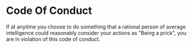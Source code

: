 # Code Of Conduct
If at anytime you choose to do something that a rational person of average intelligence could reasonably consider your actions as "Being a prick", you are in violation of this code of conduct.
